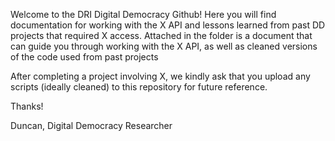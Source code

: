 Welcome to the DRI Digital Democracy Github! Here you will find documentation for working with the X API and lessons learned from past DD projects that required X access.
Attached in the folder is a document that can guide you through working with the X API, as well as cleaned versions of the code used from past projects

After completing a project involving X, we kindly ask that you upload any scripts (ideally cleaned) to this repository for future reference.

Thanks! 

Duncan, 
Digital Democracy Researcher
